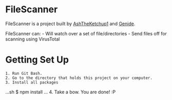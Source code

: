 # FileScanner

FileScanner is a project built by [AshTheKetchup1](https://github.com/AshTheKetchup1) and [Genide](https://github.com/Genide). 

FileScanner can:
	- Will watch over a set of file/directories
	- Send files off for scanning using VirusTotal

# Getting Set Up
	1. Run Git Bash.
	2. Go to the directory that holds this project on your computer.
	3. Install all packages
...sh
$ npm install
...
	4. Take a bow. You are done! :P